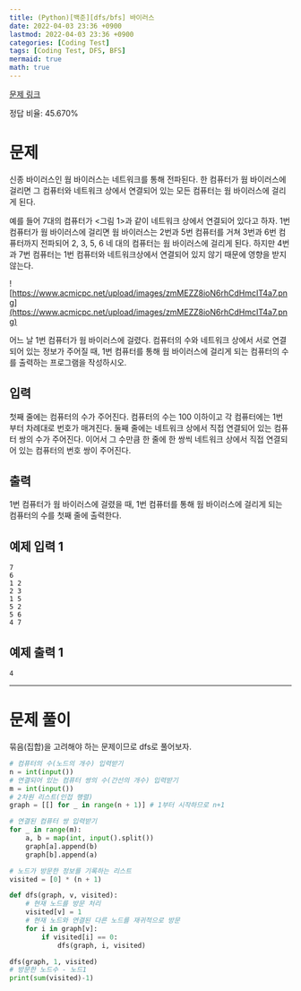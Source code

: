 ```yaml
---
title: (Python)[백준][dfs/bfs] 바이러스
date: 2022-04-03 23:36 +0900
lastmod: 2022-04-03 23:36 +0900
categories: [Coding Test]
tags: [Coding Test, DFS, BFS]
mermaid: true
math: true
---
```


[문제 링크](https://www.acmicpc.net/problem/2606)

정답 비율: 45.670%

# 문제

신종 바이러스인 웜 바이러스는 네트워크를 통해 전파된다. 한 컴퓨터가 웜 바이러스에 걸리면 그 컴퓨터와 네트워크 상에서 연결되어 있는 모든 컴퓨터는 웜 바이러스에 걸리게 된다.

예를 들어 7대의 컴퓨터가 <그림 1>과 같이 네트워크 상에서 연결되어 있다고 하자. 1번 컴퓨터가 웜 바이러스에 걸리면 웜 바이러스는 2번과 5번 컴퓨터를 거쳐 3번과 6번 컴퓨터까지 전파되어 2, 3, 5, 6 네 대의 컴퓨터는 웜 바이러스에 걸리게 된다. 하지만 4번과 7번 컴퓨터는 1번 컴퓨터와 네트워크상에서 연결되어 있지 않기 때문에 영향을 받지 않는다.

![https://www.acmicpc.net/upload/images/zmMEZZ8ioN6rhCdHmcIT4a7.png](https://www.acmicpc.net/upload/images/zmMEZZ8ioN6rhCdHmcIT4a7.png)

어느 날 1번 컴퓨터가 웜 바이러스에 걸렸다. 컴퓨터의 수와 네트워크 상에서 서로 연결되어 있는 정보가 주어질 때, 1번 컴퓨터를 통해 웜 바이러스에 걸리게 되는 컴퓨터의 수를 출력하는 프로그램을 작성하시오.

## 입력

첫째 줄에는 컴퓨터의 수가 주어진다. 컴퓨터의 수는 100 이하이고 각 컴퓨터에는 1번 부터 차례대로 번호가 매겨진다. 둘째 줄에는 네트워크 상에서 직접 연결되어 있는 컴퓨터 쌍의 수가 주어진다. 이어서 그 수만큼 한 줄에 한 쌍씩 네트워크 상에서 직접 연결되어 있는 컴퓨터의 번호 쌍이 주어진다.

## 출력

1번 컴퓨터가 웜 바이러스에 걸렸을 때, 1번 컴퓨터를 통해 웜 바이러스에 걸리게 되는 컴퓨터의 수를 첫째 줄에 출력한다.

## 예제 입력 1

```
7
6
1 2
2 3
1 5
5 2
5 6
4 7
```

## 예제 출력 1

```
4
```

---

# 문제 풀이

묶음(집합)을 고려해야 하는 문제이므로 dfs로 풀어보자. 

```python
# 컴퓨터의 수(노드의 개수) 입력받기
n = int(input())
# 연결되어 있는 컴퓨터 쌍의 수(간선의 개수) 입력받기
m = int(input()) 
# 2차원 리스트(인접 행렬)
graph = [[] for _ in range(n + 1)] # 1부터 시작하므로 n+1

# 연결된 컴퓨터 쌍 입력받기
for _ in range(m):
    a, b = map(int, input().split())
    graph[a].append(b)
    graph[b].append(a)

# 노드가 방문한 정보를 기록하는 리스트
visited = [0] * (n + 1)

def dfs(graph, v, visited):
    # 현재 노드를 방문 처리
    visited[v] = 1
    # 현재 노드와 연결된 다른 노드를 재귀적으로 방문
    for i in graph[v]:
        if visited[i] == 0:
            dfs(graph, i, visited)

dfs(graph, 1, visited)
# 방문한 노드수 - 노드1
print(sum(visited)-1)
```